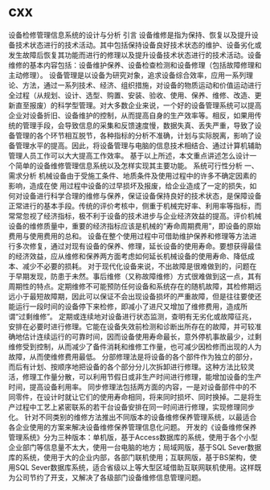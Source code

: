 # cxx
设备检修管理信息系统的设计与分析
引言
设备维修是指为保持、恢复以及提升设备技术状态进行的技术活动。其中包括保持设备良好技术状态的维护、设备劣化或发生故障后恢复其功能而进行的修理以及提升设备技术状态进行的技术活动。设备维修的基本内容包括：设备维护保养、设备检查检测和设备修理（包括故障修理和主动修理）。
设备管理是以设备为研究对象，追求设备综合效率，应用一系列理论、方法，通过一系列技术、经济、组织措施，对设备的物质运动和价值运动进行全过程（从规划、设计、选型、购置、安装、验收、使用、保养、维修、改造、更新直至报废）的科学型管理。对大多数企业来说，一个好的设备管理系统可以提高企业对设备折旧、设备维护的控制，从而提高自身的生产效率等。相反，如果用传统的管理手段，会导致信息的采集和反馈速度慢，数据失真、丢失严重，导致了设备管理的各个环节相互脱节，各种指标的分析不准确，计划与实际脱离，影响了设备管理水平的提高。因此，将设备管理与电脑的信息技术相结合、通过计算机辅助管理人员工作可以大大提高工作效率。
基于以上所述，本文重点讲述怎么设计一个简单的设备维修管理信息系统以及怎样实现其主要功能。
系统可行性分析
一、	需求分析
机械设备由于受施工条件、地质条件及使用过程中的许多不确定因素的影响，造成在使
用过程中设备的过早损坏及报废，给企业造成了一定的损失，如何对设备进行科学合理的维修与保养，保证设备保持良好的技术状态，是保障设备正常进行的基本手段。传统的评价考核中，侧重于机械完好率、利用率等指标，而常常忽视了经济指标，极不利于设备的技术进步与企业经济效益的提高。评价机械设备的维修质量中，重要的经济指标应该是机械的“寿命周期费用”，即设备的原始费用与使用费用的总和。 
     设备在整个使用过程中可借助维护保养和修理等方法进行多次修复，通过对现有设备的保养、修理，延长设备的使用寿命。要想获得最佳的经济效益，应从维修和保养两方面考虑如何延长机械设备的使用寿命、降低成本、减少不必要的损耗。 
对于现代化设备来说，不出故障是很难做到的，问题在于早期发现，防患于未然。事后维修（又称故障维修）方式很难做到这一点，其有周期性的特点。定期维修不可能预防任何设备和系统存在的随机故障，其检修期远远小于最短故障期，因此可以保证不会出现设备损坏的严重故障，但是往往要使还能运行一段时间的设备停下来检修，即减小了进尺又增加了维修费用，造成所谓“过剩维修”。 
定期或连续地对设备进行状态监测，查明有无劣化或故障征兆，安排在必要时进行修理。它能在设备失效前检测和诊断出所存在的故障，并可较准确地估计连续运行的可靠时间，因而设备使用寿命最长，意外停机事故最少，过剩维修受到控制，从而减少了备件消耗和维修工作量，也可减少因检修而出现的人为故障，从而使维修费用最低。 
分部修理法是将设备的各个部件作为独立的部分，而后有计划、按顺序地把设备的各个部分分儿次拆卸进行修理。这种方法比较灵活，修理工作量分散，可以利用节假日或非生产时间进行修理，能增加设备的生产时间，提高设备利用率。 
同步修理法包括两方面的内容，一是对设备部件中的不同零件，在设计时就让它们的使用寿命相同，将来同时损坏、同时换掉。二是将生产过程中工艺上紧密联系的若干台设备安排在同一时间进行修理，实现修理同步化。 
针对不同类别的维修方法推出不同版本的设备维修保养管理系统，以最适合各企业使用的方案来解决设备维修保养管理信息化问题。  开发的《设备维修保养管理系统》分为三种版本：单机版，基于Access数据库的系统，使用于各个小型企业部门等信息量不太大，使用一台电脑的地方；局域网版，基于SQL Sever数据库的系统，使用于大的企业内部，各部门联机使用；互联网版，基于BS架构，使用SQL Sever数据库系统，适合省级以上等大型区域借助互联网联机使用。这样既为公司节约了开支，又解决了各级部门设备维修信息管理问题。


